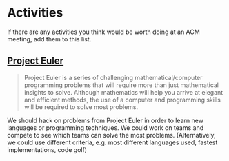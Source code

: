 # Activities

If there are any activities you think would be worth doing at an ACM meeting, add them to this list.

## [Project Euler](https://projecteuler.net)

> Project Euler is a series of challenging mathematical/computer programming problems that will require more than just mathematical insights to solve. Although mathematics will help you arrive at elegant and efficient methods, the use of a computer and programming skills will be required to solve most problems.

We should hack on problems from Project Euler in order to learn new languages or programming techniques. We could work on teams and compete to see which teams can solve the most problems. (Alternatively, we could use different criteria, e.g. most different languages used, fastest implementations, code golf)
